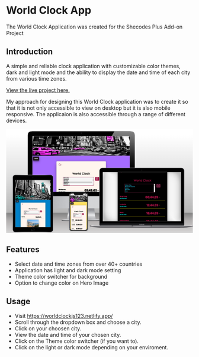 # World Clock App

The World Clock Application was created for the Shecodes Plus Add-on Project

## Introduction

A simple and reliable clock application with customizable color themes, dark and light mode and the ability to display the date and time of each city from various time zones.

[View the live project here.](https://worldclockjs123.netlify.app/)

My approach for designing this World Clock application was to create it so that it is not only accessible to view on desktop but it is also mobile responsive. The applicaion is also accessible through a range of different devices.

![page mock up.](/images/world-clock-mockup.png)

## Features

- Select date and time zones from over 40+ countries
- Application has light and dark mode setting
- Theme color switcher for background
- Option to change color on Hero Image

## Usage

- Visit https://worldclockjs123.netlify.app/
- Scroll through the dropdown box and choose a city.
- Click on your choosen city.
- View the date and time of your chosen city.
- Click on the Theme color switcher (if you want to).
- Click on the light or dark mode depending on your enviroment.

